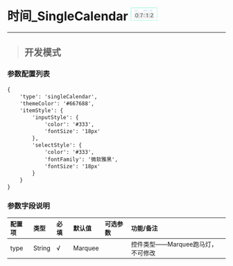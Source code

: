 # 时间\_SingleCalendar ![](/assets/Clock.png)

---

> ## 开发模式

### 参数配置列表

```
{
	'type': 'singleCalendar',
	'themeColor': '#667688',
	'itemStyle': {
		'inputStyle': {
			'color': '#333',
			'fontSize': '18px'
		},
		'selectStyle': {
			'color': '#333',
			'fontFamily': '微软雅黑',
			'fontSize': '18px'
		}
	}
}
```

### 参数字段说明

| 配置项 | 类型 | 必填 | 默认值 | 可选参数 | 功能/备注 |
| :--- | :--- | :--- | :--- | :--- | :--- |
| type | String | √ | Marquee |  | 控件类型——Marquee跑马灯，不可修改 |



